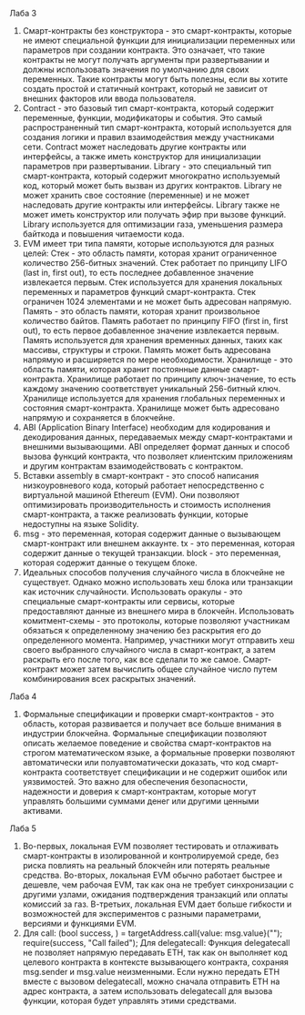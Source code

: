 Лаба 3
1) Смарт-контракты без конструктора - это смарт-контракты, которые не имеют специальной функции
   для инициализации переменных или параметров при создании контракта. Это означает, что такие контракты не могут получать аргументы 
   при развертывании и должны использовать значения по умолчанию для своих переменных.
   Такие контракты могут быть полезны, если вы хотите создать простой и статичный контракт,
   который не зависит от внешних факторов или ввода пользователя.
2) Contract - это базовый тип смарт-контракта, который содержит переменные, функции, модификаторы и события.
   Это самый распространенный тип смарт-контракта, который используется для создания логики и правил взаимодействия между участниками сети.
   Contract может наследовать другие контракты или интерфейсы, а также иметь конструктор для инициализации параметров при развертывании.
   Library - это специальный тип смарт-контракта, который содержит многократно используемый код, который может быть вызван из других контрактов.
   Library не может хранить свое состояние (переменные) и не может наследовать другие контракты или интерфейсы.
   Library также не может иметь конструктор или получать эфир при вызове функций. Library используется для оптимизации газа,
   уменьшения размера байткода и повышения читаемости кода.
3) EVM имеет три типа памяти, которые используются для разных целей:
   Стек - это область памяти, которая хранит ограниченное количество 256-битных значений. 
   Стек работает по принципу LIFO (last in, first out), то есть последнее добавленное значение извлекается первым. 
   Стек используется для хранения локальных переменных и параметров функций смарт-контракта. 
   Стек ограничен 1024 элементами и не может быть адресован напрямую.
   Память - это область памяти, которая хранит произвольное количество байтов. 
   Память работает по принципу FIFO (first in, first out), то есть первое добавленное значение извлекается первым. 
   Память используется для хранения временных данных, таких как массивы, структуры и строки. Память может быть адресована напрямую и расширяется по мере необходимости.
   Хранилище - это область памяти, которая хранит постоянные данные смарт-контракта. Хранилище работает по принципу ключ-значение, 
   то есть каждому значению соответствует уникальный 256-битный ключ. Хранилище используется для хранения глобальных переменных и состояния смарт-контракта. 
   Хранилище может быть адресовано напрямую и сохраняется в блокчейне.
4) ABI (Application Binary Interface) необходим для кодирования и декодирования данных, передаваемых между смарт-контрактами и внешними вызывающими.
   ABI определяет формат данных и способ вызова функций контракта, что позволяет клиентским приложениям и другим контрактам взаимодействовать с контрактом.
5) Вставки assembly в смарт-контракт - это способ написания низкоуровневого кода,
   который работает непосредственно с виртуальной машиной Ethereum (EVM). Они позволяют оптимизировать производительность и
   стоимость исполнения смарт-контракта, а также реализовать функции, которые недоступны на языке Solidity.
6) msg - это переменная, которая содержит данные о вызывающем смарт-контракт или внешнем аккаунте.
   tx - это переменная, которая содержит данные о текущей транзакции.
   block - это переменная, которая содержит данные о текущем блоке.
7) Идеальных способов получения случайного числа в блокчейне не существует. Однако можно использовать хеш блока или транзакции как источник случайности.
   Использовать оракулы - это специальные смарт-контракты или сервисы, которые предоставляют данные из внешнего мира в блокчейн.
   Использовать комитмент-схемы - это протоколы, которые позволяют участникам обязаться к определенному значению без раскрытия его до определенного момента.
   Например, участники могут отправить хеш своего выбранного случайного числа в смарт-контракт, а затем раскрыть его после того, как все сделали то же самое.
   Смарт-контракт может затем вычислить общее случайное число путем комбинирования всех раскрытых значений.

Лаба 4
1) Формальные спецификации и проверки смарт-контрактов - это область, которая развивается и получает все больше внимания в индустрии блокчейна.
   Формальные спецификации позволяют описать желаемое поведение и свойства смарт-контрактов на строгом математическом языке, а формальные проверки позволяют автоматически или полуавтоматически доказать,
   что код смарт-контракта соответствует спецификации и не содержит ошибок или уязвимостей. Это важно для обеспечения безопасности,
   надежности и доверия к смарт-контрактам, которые могут управлять большими суммами денег или другими ценными активами.
   
Лаба 5
1) Во-первых, локальная EVM позволяет тестировать и отлаживать смарт-контракты в изолированной и контролируемой среде,
   без риска повлиять на реальный блокчейн или потерять реальные средства.
   Во-вторых, локальная EVM обычно работает быстрее и дешевле, чем рабочая EVM,
   так как она не требует синхронизации с другими узлами, ожидания подтверждения транзакций или оплаты комиссий за газ.
   В-третьих, локальная EVM дает больше гибкости и возможностей для экспериментов с разными параметрами, версиями и функциями EVM.
2) Для call:
   (bool success, ) = targetAddress.call{value: msg.value}(""); require(success, "Call failed");
   Для delegatecall:
   Функция delegatecall не позволяет напрямую передавать ETH, так как он выполняет код целевого контракта в контексте вызывающего контракта, сохраняя msg.sender и msg.value неизменными. 
   Если нужно передать ETH вместе с вызовом delegatecall, можно сначала отправить ETH на адрес контракта, а затем использовать delegatecall для вызова функции, которая будет управлять этими средствами.
